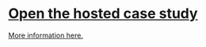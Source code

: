 # [Open the hosted case study](https://inidal.github.io/ggl-data-capstone/)
[More information here.](https://github.com/inidal/curriculum/tree/main/projects/google-data-analytics-capstone)
